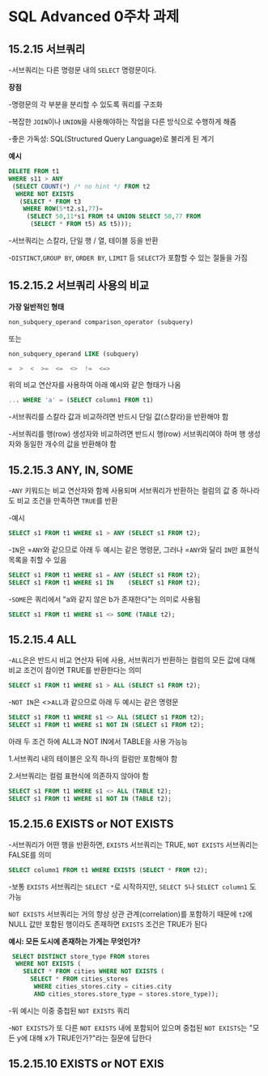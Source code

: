# SQL Advanced 0주차 과제

## 15.2.15 서브쿼리
-서브쿼리는 다른 명령문 내의 `SELECT` 명령문이다.

**장점**

-명령문의 각 부분을 분리할 수 있도록 쿼리를 구조화

-복잡한 `JOIN`이나 `UNION`을 사용해야하는 작업을 다른 방식으로  수행하게 해줌

-좋은 가독성: SQL(Structured Query Language)로 불리게 된 계기

**예시**

```sql
DELETE FROM t1
WHERE s11 > ANY
 (SELECT COUNT(*) /* no hint */ FROM t2
  WHERE NOT EXISTS
   (SELECT * FROM t3
    WHERE ROW(5*t2.s1,77)=
     (SELECT 50,11*s1 FROM t4 UNION SELECT 50,77 FROM
      (SELECT * FROM t5) AS t5)));
```
-서브쿼리는 스칼라, 단일 행 / 열, 테이블 등을 반환

-`DISTINCT`,`GROUP BY`, `ORDER BY`, `LIMIT` 등 `SELECT`가 포함할 수 있는 절들을 가짐

## 15.2.15.2 서브쿼리 사용의 비교

**가장 일반적인 형태**

```sql
non_subquery_operand comparison_operator (subquery)
```

또는

```sql
non_subquery_operand LIKE (subquery)
```

```sql
=  >  <  >=  <=  <>  !=  <=>
```

위의 비교 연산자를 사용하여 아래 예시와 같은 형태가 나옴

```sql
... WHERE 'a' = (SELECT column1 FROM t1)
```

-서브쿼리를 스칼라 값과 비교하려면 반드시 단일 값(스칼라)을 반환해야 함

-서브쿼리를 행(row) 생성자와 비교하려면 반드시 행(row) 서브쿼리여야 하며 행 생성자와 동일한 개수의 값을 반환해야 함

## 15.2.15.3 ANY, IN, SOME

-`ANY` 키워드는 비교 연산자와 함께 사용되며 서브쿼리가 반환하는 컬럼의 값 중 하나라도 비교 조건을 만족하면 `TRUE`를 반환

-예시
```sql
SELECT s1 FROM t1 WHERE s1 > ANY (SELECT s1 FROM t2);
```
-`IN`은 =`ANY`와 같으므로 아래 두 예시는 같은 명령문, 그러나 =`ANY`와 달리 `IN`만 표현식 목록을 취할 수 있음
```sql
SELECT s1 FROM t1 WHERE s1 = ANY (SELECT s1 FROM t2);
SELECT s1 FROM t1 WHERE s1 IN    (SELECT s1 FROM t2);
```
-`SOME`은 쿼리에서 "a와 같지 않은 b가 존재한다"는 의미로 사용됨
```sql
SELECT s1 FROM t1 WHERE s1 <> SOME (TABLE t2);
```
## 15.2.15.4 ALL

-`ALL`은은 반드시 비교 연산자 뒤에 사용, 서브쿼리가 반환하는 컬럼의 모든 값에 대해 비교 조건이 참이면 TRUE를 반환한다는 의미
```sql
SELECT s1 FROM t1 WHERE s1 > ALL (SELECT s1 FROM t2);
```
-`NOT IN`은 <>`ALL`과 같으므로 아래 두 예시는 같은 명령문
```sql
SELECT s1 FROM t1 WHERE s1 <> ALL (SELECT s1 FROM t2);
SELECT s1 FROM t1 WHERE s1 NOT IN (SELECT s1 FROM t2);
```
아래 두 조건 하에 ALL과 NOT IN에서 TABLE을 사용 가능능

1.서브쿼리 내의 테이블은 오직 하나의 컬럼만 포함해야 함

2.서브쿼리는 컬럼 표현식에 의존하지 않아야 함
```sql
SELECT s1 FROM t1 WHERE s1 <> ALL (TABLE t2);
SELECT s1 FROM t1 WHERE s1 NOT IN (TABLE t2);
```
## 15.2.15.6 EXISTS or NOT EXISTS

-서브쿼리가 어떤 행을 반환하면, `EXISTS` 서브쿼리는 TRUE, `NOT EXISTS` 서브쿼리는 FALSE를 의미
```sql
SELECT column1 FROM t1 WHERE EXISTS (SELECT * FROM t2);
```
-보통 `EXISTS` 서브쿼리는 `SELECT *`로 시작하지만, `SELECT 5`나 `SELECT column1` 도 가능

 `NOT EXISTS` 서브쿼리는 거의 항상 상관 관계(correlation)를 포함하기 때문에 `t2`에 NULL 값만 포함된 행이라도 존재하면 `EXISTS` 조건은 TRUE가 된다

 **예시: 모든 도시에 존재하는 가게는 무엇인가?**
```sql
 SELECT DISTINCT store_type FROM stores
  WHERE NOT EXISTS (
    SELECT * FROM cities WHERE NOT EXISTS (
      SELECT * FROM cities_stores
       WHERE cities_stores.city = cities.city
       AND cities_stores.store_type = stores.store_type));
```
-위 예시는 이중 중첩된 `NOT EXISTS` 쿼리

-`NOT EXISTS`가 또 다른 `NOT EXISTS` 내에 포함되어 있으며  중첩된 `NOT EXISTS`는 "모든 y에 대해 x가 TRUE인가?"라는 질문에 답한다

## 15.2.15.10 EXISTS or NOT EXIS

